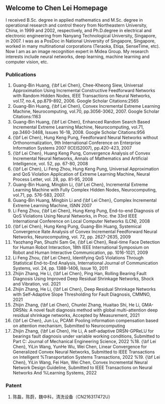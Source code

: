 ## Welcome to Chen Lei Homepage

I received B.Sc. degree in applied mathematics and M.Sc. degree in operational research and control theory from Northeastern University, China, in 1999 and 2002, respectively, and Ph.D.degree in electrical and electronic engineering from Nanyang Technological University, Singapore, in 2007. I was as a PosDoc in National University of Singapore, Singapore, worked in many multinational corporations (Teraoka, Etiqa, SenseTime, etc). Now I am as an image recognition expert in Midea Group. My research interests include neural networks, deep learning, machine learning and computer vision, etc.

### Publications

1.	Guang-Bin Huang, {\bf Lei Chen}, Chee-Kheong Siew, Universal Approximation Using Incremental Constructive Feedforward Networks with Random Hidden Nodes, IEEE Transactions on Neural Networks, vol.17, no.4, pp.879-892, 2006. Google Scholar Citations:2565
2.	Guang-Bin Huang, {\bf Lei Chen}, Convex Incremental Extreme Learning Machine, Neurocomputing, vol.70, pp.3056-3062, 2007. Google Scholar Citations:1163
3.	Guang-Bin Huang, {\bf Lei Chen}, Enhanced Random Search Based Incremental Extreme Learning Machine, Neurocomputing, vol.71, pp.3460-3468, Issues 16-18, 2008. Google Scholar Citations:956
4.	{\bf Lei Chen}, Hung Keng Pung, Feedforward Neural Networks without Orthonormalization, 9th International Conference on Enterprise Information Systems 2007 (ICEIS2007), pp.420-423, 2007
5.	{\bf Lei Chen}, Huang Keng Pung, Convergence Analysis of Convex Incremental Neural Networks, Annals of Mathematics and Artificial Intelligence, vol. 52, pp. 67-80, 2008
6.	{\bf Lei Chen}, Li Feng Zhou, Hung Keng Pung, Universal Approximation and QoS Violation Application of Extreme Learning Machine, Neural Process Letter, vol. 28, pp. 81-95, 2008
7.	Guang-Bin Huang, Mingbin Li, {\bf Lei Chen}, Incremental Extreme Learning Machine with Fully Complex Hidden Nodes, Neurocomputing, vol.71, pp. 576-583, 2007.
8.	Guang-Bin Huang, Mingbin Li and {\bf Lei Chen}, Complex Incremental Extreme Learning Machine, ISNN 2007
9.	Li Feng Zhou, {\bf Lei Chen}, Hung Keng Pung, End-to-end Diagnosis of QoS Violations Using Neural Networks, in Proc. the 33rd IEEE International Conference on Local Computer Networks (LCN), 2008
10.	{\bf Lei Chen}, Hung Keng Pung, Guang-Bin Huang, Systemical Convergence Rate Analysis of Convex Incremental Feedforward Neural Networks, Neurocomputing, vol. 72, pp. 2627-2635, 2009
11.	Yaozhang Pan, Shuzhi Sam Ge, {\bf Lei Chen}, Real-time Face Detection for Human Robot Interaction, 18th IEEE International Symposium on Robot and Human Interactive Communication, pp. 1016-1021, 2009
12.	Li Feng Zhou, {\bf Lei Chen}, Identifying QoS Violations Through Statistical End-to-End Analysis, International Journal of Communication Systems, vol. 24, pp. 1388-1406, Issue 10, 2011
13.	Zhijin Zhang, He Li, {\bf Lei Chen}, Ping Han, Rolling Bearing Fault Diagnosis Using Improved Deep Residual Shrinkage Networks, Shock and Vibration, vol. 2021
14.	Zhijin Zhang, He Li, {\bf Lei Chen}, Deep Residual Shrinkage Networks with Self-Adaptive Slope Thresholding for Fault Diagnosis, CMMNO, 2021
15.	Zhijin Zhang, {\bf Lei Chen}, Chunlei Zhang, Huaitao Shi, He Li, GMA-DRSNs: A novel fault diagnosis method with global multi-attention deep residual shrinkage networks, Accepted by Measurement, 2021
16.	{\bf Lei Chen}, Jun Lu, PCAM: Pooling information compensation based on attention mechanism, Submitted to Neurocomputing
17.	Zhijin Zhang, {\bf Lei Chen}, He Li, A self-adaptive DRSN-GPReLU for bearings fault diagnosis under variable working conditions, Submitted to Part C: Journal of Mechanical Engineering Science, 2022
%18.	{\bf Lei Chen}, YiLin Wang, YunHe Wu, Wei Chen, Linear Convergence for Generalized Convex Neural Networks, Submitted to IEEE Transactions on Intelligent %Transportation Systems Transactions, 2022
%19.	{\bf Lei Chen}, YiLin Wang, Fei Han, Wei Chen, Convex Incremental Neural Network Design Guideline, Submitted to IEEE Transactions on Neural Networks And %Learning Systems, 2022

### Patent
1.	陈磊，陈蔚，魏中科，清洗设备（CN216317472U）

